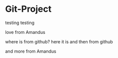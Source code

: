 # Git-Project
testing testing

love from Amandus

where is from github?
here it is
and then from github

and more from Amandus
